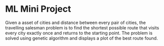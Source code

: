 # ML Mini Project

Given a asset of cities and distance between every pair of cities, the travelling salesman problem is to find the shortest possible route that visits every city exactly once and returns to the starting point. The problem is solved using genetic algorithm and displays a plot of the best route found.
